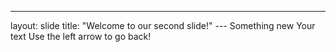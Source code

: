 
---
layout: slide
title: "Welcome to our second slide!"
--- Something new
Your text
Use the left arrow to go back!
